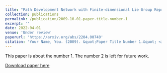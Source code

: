 ```yaml
---
title: "Path Development Network with Finite-dimensional Lie Group Representation"
collection: publications
permalink: /publication/2009-10-01-paper-title-number-1
excerpt: ''
date: 2022-04-01
venue: 'Under review'
paperurl: 'https://arxiv.org/abs/2204.00740'
citation: 'Your Name, You. (2009). &quot;Paper Title Number 1.&quot; <i>Journal 1</i>. 1(1).'
---
```

This paper is about the number 1. The number 2 is left for future work.

[Download paper here]('https://arxiv.org/abs/2204.00740')


